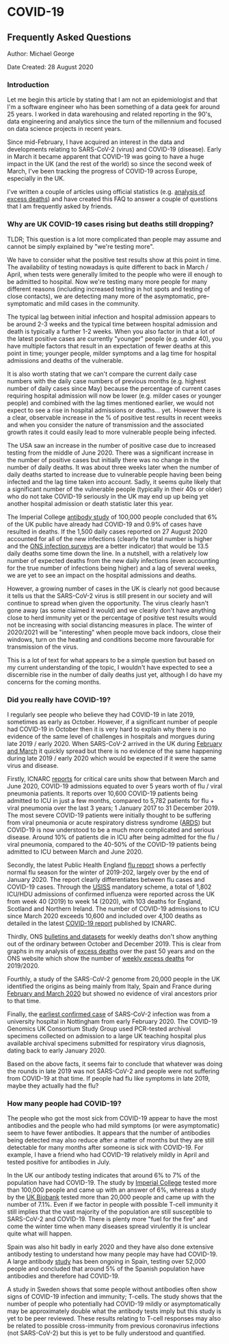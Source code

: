 # COVID-19

## Frequently Asked Questions

Author: Michael George

Date Created: 28 August 2020



### Introduction

Let me begin this article by stating that I am not an epidemiologist and that I'm a software engineer who has been something of a data geek for around 25 years. I worked in data warehousing and related reporting in the 90's, data engineering and analytics since the turn of the millennium and focused on data science projects in recent years.

Since mid-February, I have acquired an interest in the data and developments relating to SARS-CoV-2 (virus) and COVID-19 (disease). Early in March it became apparent that COVID-19 was going to have a huge impact in the UK (and the rest of the world) so since the second week of March, I've been tracking the progress of COVID-19 across Europe, especially in the UK.

I've written a couple of articles using official statistics (e.g. [analysis of excess deaths](https://logiqx.github.io/ons-stats/)) and have created this FAQ to answer a couple of questions that I am frequently asked by friends.



### Why are UK COVID-19 cases rising but deaths still dropping?

TLDR; This question is a lot more complicated than people may assume and cannot be simply explained by "we're testing more".

We have to consider what the positive test results show at this point in time. The availability of testing nowadays is quite different to back in March / April, when tests were generally limited to the people who were ill enough to be admitted to hospital. Now we're testing many more people for many different reasons (including increased testing in hot spots and testing of close contacts), we are detecting many more of the asymptomatic, pre-symptomatic and mild cases in the community.

The typical lag between initial infection and hospital admission appears to be around 2-3 weeks and the typical time between hospital admission and death is typically a further 1-2 weeks. When you also factor in that a lot of the latest positive cases are currently "younger" people (e.g. under 40), you have multiple factors that result in an expectation of fewer deaths at this point in time; younger people, milder symptoms and a lag time for hospital admissions and deaths of the vulnerable.

It is also worth stating that we can't compare the current daily case numbers with the daily case numbers of previous months (e.g. highest number of daily cases since May) because the percentage of current cases requiring hospital admission will now be lower (e.g. milder cases or younger people) and combined with the lag times mentioned earlier, we would not expect to see a rise in hospital admissions or deaths... yet. However there is a clear, observable increase in the % of positive test results in recent weeks and when you consider the nature of transmission and the associated growth rates it could easily lead to more vulnerable people being infected.

The USA saw an increase in the number of positive case due to increased testing from the middle of June 2020. There was a significant increase in the number of positive cases but initially there was no change in the number of daily deaths. It was about three weeks later when the number of daily deaths started to increase due to vulnerable people having been being infected and the lag time taken into account. Sadly, it seems quite likely that a significant number of the vulnerable people (typically in their 40s or older) who do not take COVID-19 seriously in the UK may end up up being yet another hospital admission or death statistic later this year.

The Imperial College [antibody study](https://www.imperial.ac.uk/news/201893/largest-study-home-coronavirus-antibody-testing/) of 100,000 people concluded that 6% of the UK public have already had COVID-19 and 0.9% of cases have resulted in deaths. If the 1,500 daily cases reported on 27 August 2020 accounted for all of the new infections (clearly the total number is higher and the [ONS infection surveys](https://www.ons.gov.uk/peoplepopulationandcommunity/healthandsocialcare/conditionsanddiseases/bulletins/coronaviruscovid19infectionsurveypilot/previousReleases) are a better indicator) that would be 13.5 daily deaths some time down the line. In a nutshell, with a relatively low number of expected deaths from the new daily infections (even accounting for the true number of infections being higher) and a lag of several weeks, we are yet to see an impact on the hospital admissions and deaths.

However, a growing number of cases in the UK is clearly not good because it tells us that the SARS-CoV-2 virus is still present in our society and will continue to spread when given the opportunity. The virus clearly hasn't gone away (as some claimed it would) and we clearly don't have anything close to herd immunity yet or the percentage of positive test results would not be increasing with social distancing measures in place. The winter of 2020/2021 will be "interesting" when people move back indoors, close their windows, turn on the heating and conditions become more favourable for transmission of the virus.

This is a lot of text for what appears to be a simple question but based on my current understanding of the topic, I wouldn't have expected to see a discernible rise in the number of daily deaths just yet, although I do have my concerns for the coming months.



### Did you really have COVID-19?

I regularly see people who believe they had COVID-19 in late 2019, sometimes as early as October. However, if a significant number of people had COVID-19 in October then it is very hard to explain why there is no evidence of the same level of challenges in hospitals and morgues during late 2019 / early 2020. When SARS-CoV-2 arrived in the UK during [February and March](https://virological.org/t/preliminary-analysis-of-sars-cov-2-importation-establishment-of-uk-transmission-lineages/507) it quickly spread but there is no evidence of the same happening during late 2019 / early 2020 which would be expected if it were the same virus and disease.

Firstly, ICNARC [reports](https://www.icnarc.org/Our-Audit/Audits/Cmp/Reports) for critical care units show that between March and June 2020, COVID-19 admissions equated to over 5 years worth of flu / viral pneumonia patients. It reports over 10,600 COVID-19 patients being admitted to ICU in just a few months, compared to 5,782 patients for flu + viral pneumonia over the last 3 years; 1 January 2017 to 31 December 2019. The most severe COVID-19 patients were initially thought to be suffering from viral pneumonia or acute respiratory distress syndrome ([ARDS](https://www.nhs.uk/conditions/acute-respiratory-distress-syndrome/)) but COVID-19 is now understood to be a much more complicated and serious disease. Around 10% of patients die in ICU after being admitted for the flu / viral pneumonia, compared to the 40-50% of the COVID-19 patients being admitted to ICU between March and June 2020.

Secondly, the latest Public Health England [flu report](https://www.gov.uk/government/statistics/annual-flu-reports) shows a perfectly normal flu season for the winter of 2019-202, largely over by the end of January 2020. The report clearly differentiates between flu cases and COVID-19 cases. Through the [USISS](https://digital.nhs.uk/data-and-information/data-collections-and-data-sets/data-collections/icu-hdu-influenza-surveillance) mandatory scheme, a total of 1,802 ICU/HDU admissions of confirmed influenza were reported across the UK from week 40 (2019) to week 14 (2020), with 103 deaths for England, Scotland and Northern Ireland. The number of COVID-19 admissions to ICU since March 2020 exceeds 10,600 and included over 4,100 deaths as detailed in the latest [COVID-19 report](https://www.icnarc.org/Our-Audit/Audits/Cmp/Reports) published by ICNARC.

Thirdly, ONS [bulletins and datasets](https://www.ons.gov.uk/peoplepopulationandcommunity/birthsdeathsandmarriages/deaths/bulletins/deathsregisteredweeklyinenglandandwalesprovisional/latest) for weekly deaths don't show anything out of the ordinary between October and December 2019. This is clear from graphs in my analysis of [excess deaths](https://logiqx.github.io/ons-stats/) over the past 50 years and on the ONS website which show the number of [weekly excess deaths](https://www.ons.gov.uk/peoplepopulationandcommunity/birthsdeathsandmarriages/deaths/bulletins/deathsregisteredweeklyinenglandandwalesprovisional/previousReleases) for 2019/2020.

Fourthly, a study of the SARS-CoV-2 genome from 20,000 people in the UK identified the origins as being mainly from Italy, Spain and France during [February and March 2020](https://virological.org/t/preliminary-analysis-of-sars-cov-2-importation-establishment-of-uk-transmission-lineages/507) but showed no evidence of viral ancestors prior to that time.

Finally, the [earliest confirmed case](https://www.medrxiv.org/content/10.1101/2020.08.18.20174623v1) of SARS-CoV-2 infection was from a university hospital in Nottingham from early February 2020. The COVID-19 Genomics UK Consortium Study Group used PCR-tested archival specimens collected on admission to a large UK teaching hospital plus available archival specimens submitted for respiratory virus diagnosis, dating back to early January 2020.

Based on the above facts, it seems fair to conclude that whatever was doing the rounds in late 2019 was not SARS-CoV-2 and people were not suffering from COVID-19 at that time. If people had flu like symptoms in late 2019, maybe they actually had the flu?



### How many people had COVID-19?

The people who got the most sick from COVID-19 appear to have the most antibodies and the people who had mild symptoms (or were asymptomatic) seem to have fewer antibodies. It appears that the number of antibodies being detected may also reduce after a matter of months but they are still detectable for many months after someone is sick with COVID-19. For example, I have a friend who had COVID-19 relatively mildly in April and tested positive for antibodies in July.

In the UK our antibody testing indicates that around 6% to 7% of the population have had COVID-19. The study by [Imperial College](https://www.imperial.ac.uk/news/201893/largest-study-home-coronavirus-antibody-testing/) tested more than 100,000 people and came up with an answer of 6%, whereas a study by the [UK Biobank](https://www.ukbiobank.ac.uk/2020/07/uk-biobank-covid-19-antibody-study-latest-updates/) tested more than 20,000 people and came up with the number of 7.1%. Even if we factor in people with possible T-cell immunity it still implies that the vast majority of the population are still susceptible to SARS-CoV-2 and COVID-19. There is plenty more "fuel for the fire" and come the winter time when many diseases spread virulently it is unclear quite what will happen.

Spain was also hit badly in early 2020 and they have also done extensive antibody testing to understand how many people may have had COVID-19. A large antibody [study](https://www.thelancet.com/journals/lancet/article/PIIS0140-6736%2820%2931483-5/fulltext) has been ongoing in Spain, testing over 52,000 people and concluded that around 5% of the Spanish population have antibodies and therefore had COVID-19.

A study in Sweden shows that some people without antibodies often show signs of COVID-19 infection and immunity; T-cells. The study shows that the number of people who potentially had COVID-19 mildly or asymptomatically may be approximately double what the antibody tests imply but this study is yet to be peer reviewed. These results relating to T-cell responses may also be related to possible cross-immunity from previous coronavirus infections (not SARS-CoV-2) but this is yet to be fully understood and quantified.



<!-- Global site tag (gtag.js) - Google Analytics -->

<script async src="https://www.googletagmanager.com/gtag/js?id=UA-86348435-4"></script>
<script>window.dataLayer = window.dataLayer || []; function gtag() {dataLayer.push(arguments);} gtag('js', new Date()); gtag('config', 'UA-86348435-4');</script>
